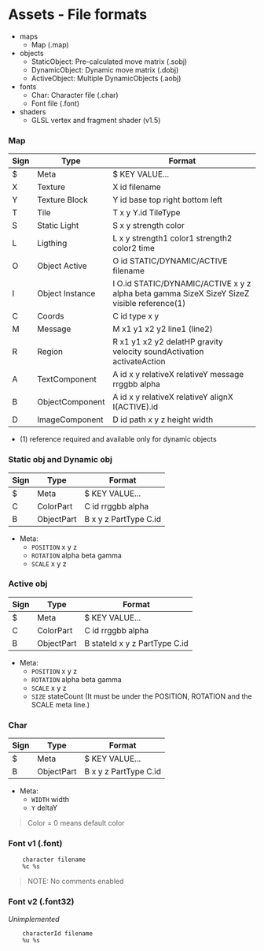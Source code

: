 # Assets - File formats

- maps
  - Map (.map)
- objects
  - StaticObject: Pre-calculated move matrix (.sobj)
  - DynamicObject: Dynamic move matrix (.dobj)
  - ActiveObject: Multiple DynamicObjects (.aobj)
- fonts
  - Char: Character file (.char)
  - Font file (.font)
- shaders
  - GLSL vertex and fragment shader (v1.5)
  
### Map

|Sign|Type|Format|
|---|---|---|
|$|Meta|$ KEY VALUE...|
|X|Texture|X id filename|
|Y|Texture Block|Y id base top right bottom left|
|T|Tile|T x y Y.id TileType|
|S|Static Light|S x y strength color|
|L|Ligthing|L x y strength1 color1 strength2 color2 time|
|O|Object Active|O id STATIC/DYNAMIC/ACTIVE filename|
|I|Object Instance|I O.id STATIC/DYNAMIC/ACTIVE x y z alpha beta gamma SizeX SizeY SizeZ visible reference(1) |
|C|Coords|C id type x y|
|M|Message|M x1 y1 x2 y2 line1 (line2)|
|R|Region|R x1 y1 x2 y2 delatHP gravity velocity soundActivation activateAction|
|A|TextComponent|A id x y relativeX relativeY message rrggbb alpha|
|B|ObjectComponent|A id x y relativeX relativeY alignX I(ACTIVE).id |
|D|ImageComponent|D id path x y z height width|

- (1) reference required and available only for dynamic objects

### Static obj and Dynamic obj

|Sign|Type|Format|
|---|---|---|
|$|Meta|$ KEY VALUE...|
|C|ColorPart|C id rrggbb alpha|
|B|ObjectPart|B x y z PartType C.id|

- Meta:
  - `POSITION` x y z
  - `ROTATION` alpha beta gamma
  - `SCALE` x y z

### Active obj

|Sign|Type|Format|
|---|---|---|
|$|Meta|$ KEY VALUE...|
|C|ColorPart|C id rrggbb alpha|
|B|ObjectPart|B stateId x y z PartType C.id|

- Meta:
  - `POSITION` x y z
  - `ROTATION` alpha beta gamma
  - `SCALE` x y z
  - `SIZE` stateCount (It must be under the POSITION, ROTATION and the SCALE meta line.)

### Char

|Sign|Type|Format|
|---|---|---|
|$|Meta|$ KEY VALUE...|
|B|ObjectPart|B x y z PartType C.id|

- Meta:
  - `WIDTH` width
  - `Y` deltaY
  
> Color = 0 means default color

### Font v1 (.font)

```
	character filename
	%c %s
```

> NOTE: No comments enabled

### Font v2 (.font32)

*Unimplemented*

```
	characterId filename
	%u %s
```